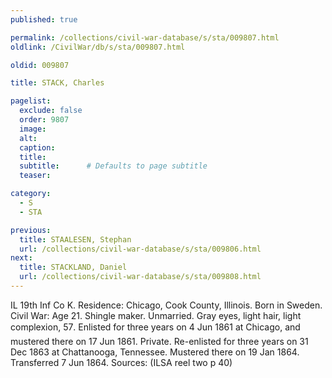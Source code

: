 ```yaml
---
published: true

permalink: /collections/civil-war-database/s/sta/009807.html
oldlink: /CivilWar/db/s/sta/009807.html

oldid: 009807

title: STACK, Charles

pagelist:
  exclude: false
  order: 9807
  image: 
  alt:
  caption:
  title:
  subtitle:      # Defaults to page subtitle
  teaser:

category: 
  - S 
  - STA

previous:
  title: STAALESEN, Stephan
  url: /collections/civil-war-database/s/sta/009806.html  
next:
  title: STACKLAND, Daniel
  url: /collections/civil-war-database/s/sta/009808.html   
---
```

IL 19th Inf Co K. Residence: Chicago, Cook County, Illinois. Born in Sweden. Civil War: Age 21. Shingle maker. Unmarried. Gray eyes, light hair, light complexion, 5&#146;7&#148;. Enlisted for three years on 4 Jun 1861 at Chicago, and mustered there on 17 Jun 1861. Private. Re-enlisted for three years on 31 Dec 1863 at Chattanooga, Tennessee. Mustered there on 19 Jan 1864. Transferred 7 Jun 1864. Sources: (ILSA reel two p 40)